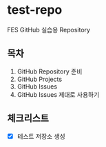 # test-repo
FES GitHub 실습용 Repository

## 목차
1. GitHub Repository 준비
2. GitHub Projects
3. GitHub Issues
4. GitHub Issues 제대로 사용하기

## 체크리스트
- [x] 테스트 저장소 생성
